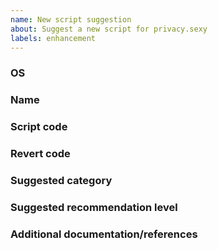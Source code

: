 ```yaml
---
name: New script suggestion
about: Suggest a new script for privacy.sexy
labels: enhancement
---
```


<!--
Thank you for suggesting an script to make privacy better. 🤗 
Please fill in as much of the template below as you're able.
You could alternatively send a PR directly (see CONTRIBUTING.md).
-->

### OS

<!--
Which OS will the new script configure?
Either "Windows" or "macOS".
-->

### Name

<!--
The name of the script.
It should start with an imperative noun such as "disable", "turn off" , "clear"...
E.g. "Disable webcam telemetry"
-->

### Script code

<!--
Code that will be executed when script is selected.
Try to keep it as simple and backwards-compatible as possible.
Allowed languages: 
  - macOS: bash (sh)
  - Windows: PowerShell (ps1) or batchfile
    - 💡 Prioritize the one that's simpler, batchfile if similar.
-->

### Revert code

<!--
If applicable, add code that will revert the script code to its original (OS default) state.
It may require additional time, but it's much appreciated by the community.
Leave blank if the script is nonreversible (e.g. when clearing data without backup).
-->

### Suggested category

<!--
If applicable, suggest one more multiple suitable parent category of script.
A category is the item where the script will be presented under.
Most likely there already is a category for the script, so check the existing categories.
If you're unsure, leave blank and maintainer(s) will choose one.
-->

### Suggested recommendation level

<!--
If applicable, suggest recommending the script or not recommending at all.
A script should be only recommended if it'll be safe for your grandmother to run.
So you have three options here:
  STANDARD: Non-breaking scripts that does not limit any functionality.
  STRICT: Scripts that can break certain functionality but not intrusive to common daily OS usage.
  NONE: Script is not recommended for newbies at all, only those who knows what's going on should select it.
If you're unsure, leave blank and maintainer(s) will choose one.
-->

### Additional documentation/references

<!-- 
If applicable, refer to documentation that should show up on the script description.
Sources (URLs) should be as high quality as possible e.g. vendor documentation is favored over user forums.
-->
